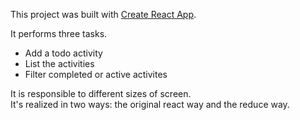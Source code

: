 This project was built with [Create React App](https://github.com/facebookincubator/create-react-app).

It performs three tasks.<br>
- Add a todo activity
- List the activities
- Filter completed or active activites

It is responsible to different sizes of screen.<br>
It's realized in two ways: the original react way and the reduce way.
